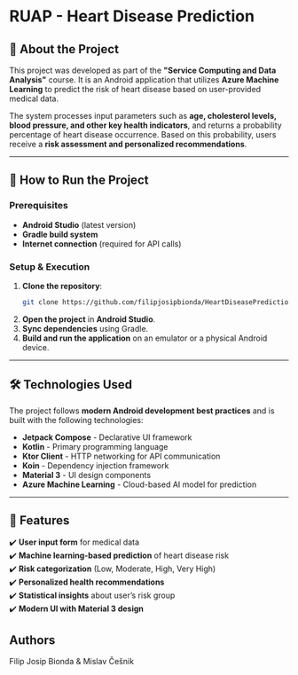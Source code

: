 # RUAP - Heart Disease Prediction

## 📌 About the Project

This project was developed as part of the **"Service Computing and Data Analysis"** course. It is an Android application that utilizes **Azure Machine Learning** to predict the risk of heart disease based on user-provided medical data.

The system processes input parameters such as **age, cholesterol levels, blood pressure, and other key health indicators**, and returns a probability percentage of heart disease occurrence. Based on this probability, users receive a **risk assessment and personalized recommendations**.

---

## 🚀 How to Run the Project

### **Prerequisites**
- **Android Studio** (latest version)
- **Gradle build system**
- **Internet connection** (required for API calls)

### **Setup & Execution**
1. **Clone the repository**:
   ```sh
   git clone https://github.com/filipjosipbionda/HeartDiseasePredictionML
   ```
2. **Open the project** in **Android Studio**.
3. **Sync dependencies** using Gradle.
4. **Build and run the application** on an emulator or a physical Android device.

---

## 🛠️ Technologies Used

The project follows **modern Android development best practices** and is built with the following technologies:

- **Jetpack Compose** - Declarative UI framework
- **Kotlin** - Primary programming language
- **Ktor Client** - HTTP networking for API communication
- **Koin** - Dependency injection framework
- **Material 3** - UI design components
- **Azure Machine Learning** - Cloud-based AI model for prediction

---

## 🎯 Features

✔️ **User input form** for medical data  
✔️ **Machine learning-based prediction** of heart disease risk  
✔️ **Risk categorization** (Low, Moderate, High, Very High)  
✔️ **Personalized health recommendations**  
✔️ **Statistical insights** about user’s risk group  
✔️ **Modern UI with Material 3 design**  

## Authors
Filip Josip Bionda & Mislav Češnik
